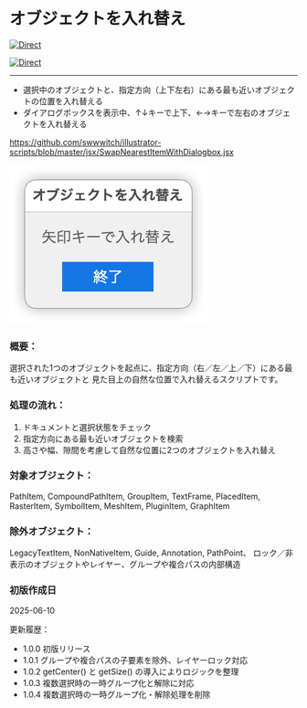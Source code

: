 # オブジェクトを入れ替え

[![Direct](https://img.shields.io/badge/Direct%20Link-SwapNearestItem.jsx-ffcc00.svg)](https://github.com/swwwitch/illustrator-scripts/blob/master/jsx/SwapNearestItem.jsx)


[![Direct](https://img.shields.io/badge/Back%20to%20home-All%20scripts-cccccc.svg)](https://github.com/swwwitch/illustrator-scripts/blob/master/README.md)


---

- 選択中のオブジェクトと、指定方向（上下左右）にある最も近いオブジェクトの位置を入れ替える
- ダイアログボックスを表示中、↑↓キーで上下、←→キーで左右のオブジェクトを入れ替える

https://github.com/swwwitch/illustrator-scripts/blob/master/jsx/SwapNearestItemWithDialogbox.jsx

![](https://github.com/swwwitch/illustrator-scripts/blob/62637fb44f3091ec94b5c4b48094221be9e07686/png/ss-294-226-72-20250627-000819.png)

### 概要：
選択された1つのオブジェクトを起点に、指定方向（右／左／上／下）にある最も近いオブジェクトと
見た目上の自然な位置で入れ替えるスクリプトです。

### 処理の流れ：
1. ドキュメントと選択状態をチェック
2. 指定方向にある最も近いオブジェクトを検索
3. 高さや幅、隙間を考慮して自然な位置に2つのオブジェクトを入れ替え

### 対象オブジェクト：
PathItem, CompoundPathItem, GroupItem, TextFrame, PlacedItem, RasterItem,
SymbolItem, MeshItem, PluginItem, GraphItem

### 除外オブジェクト：
LegacyTextItem, NonNativeItem, Guide, Annotation, PathPoint、
ロック／非表示のオブジェクトやレイヤー、グループや複合パスの内部構造

### 初版作成日

2025-06-10

更新履歴：
- 1.0.0 初版リリース
- 1.0.1 グループや複合パスの子要素を除外、レイヤーロック対応
- 1.0.2 getCenter() と getSize() の導入によりロジックを整理
- 1.0.3 複数選択時の一時グループ化と解除に対応
- 1.0.4 複数選択時の一時グループ化・解除処理を削除
